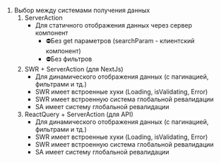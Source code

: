 1. Выбор между системами получения данных
	1. ServerAction 
		- Для статичного отображения данных через сервер компонент 
			- ⛔Без get параметров (searchParam - клиентский компонент)
			- ⛔Без фильтров 
	1. SWR + ServerAction (для NextJs)
		- Для динамического отображения данных (с пагинацией, фильтрами и тд.)
		- SWR имеет встроенные хуки (Loading, isValidating, Error)
		- SWR имеет встроенную система глобальной ревалидации
		- SA имеет систему глобальной ревалидации
	3. ReactQuery + ServerAction (для API)
		- Для динамического отображения данных (с пагинацией, фильтрами и тд.)
		- SWR имеет встроенные хуки (Loading, isValidating, Error)
		- SWR имеет встроенную система глобальной ревалидации
		- SA имеет систему глобальной ревалидации
